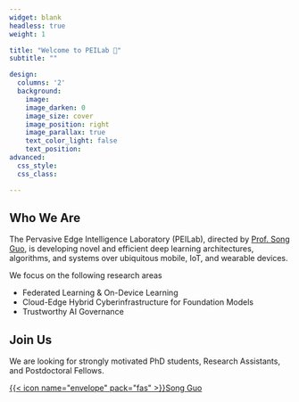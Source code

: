 ```yaml
---
widget: blank
headless: true
weight: 1

title: "Welcome to PEILab 👋"
subtitle: ""

design:
  columns: '2'
  background:
    image: 
    image_darken: 0
    image_size: cover
    image_position: right
    image_parallax: true
    text_color_light: false
    text_position: 
advanced:
  css_style:
  css_class: 

---
```


## Who We Are

The Pervasive Edge Intelligence Laboratory (PEILab), directed by [Prof. Song Guo](https://cse.hkust.edu.hk/admin/people/faculty/profile/songguo), is developing novel and efficient deep learning architectures, algorithms, and systems over ubiquitous mobile, IoT, and wearable devices. 

We focus on the following research areas

- Federated Learning & On-Device Learning 
- Cloud-Edge Hybrid Cyberinfrastructure for Foundation Models    
- Trustworthy AI Governance

## Join Us

We are looking for strongly motivated PhD students, Research Assistants, and Postdoctoral Fellows.

[{{< icon name="envelope" pack="fas" >}}Song Guo](mailto:songguo@cse.ust.hk)
